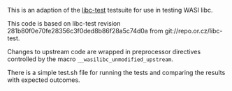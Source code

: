 This is an adaption of the [libc-test] testsuite for use in testing
WASI libc.

This code is based on libc-test revision
281b80f0e70fe28356c3f0ded8b86f28a5c74d0a from
git://repo.or.cz/libc-test.

Changes to upstream code are wrapped in preprocessor directives controlled
by the macro `__wasilibc_unmodified_upstream`.

There is a simple test.sh file for running the tests and comparing
the results with expected outcomes.

[libc-test]: https://wiki.musl-libc.org/libc-test.html
